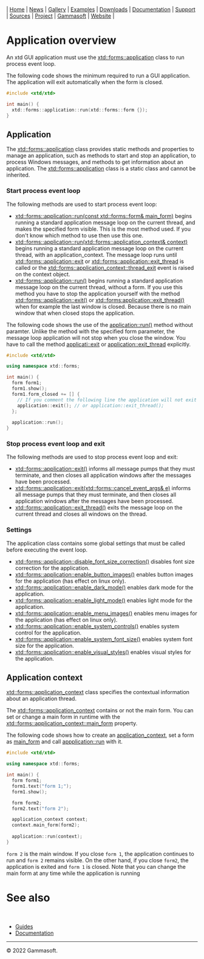 | [Home](home.md) | [News](news.md) | [Gallery](gallery.md) | [Examples](examples.md) | [Downloads](downloads.md) | [Documentation](documentation.md) | [Support](support.md) | [Sources](https://github.com/gammasoft71/xtd) | [Project](https://sourceforge.net/projects/xtdpro/) | [Gammasoft](gammasoft.md) | [Website](https://gammasoft71.wixsite.com/xtdpro) |

# Application overview

An xtd GUI application must use the [xtd::forms::application](https://codedocs.xyz/gammasoft71/xtd/classxtd_1_1forms_1_1application.html) class to run process event loop.

The following code shows the minimum required to run a GUI application.
The application will exit automatically when the form is closed.

```c++
#include <xtd/xtd>

int main() {
  xtd::forms::application::run(xtd::forms::form {});
}
```

## Application

The [xtd::forms::application](https://codedocs.xyz/gammasoft71/xtd/classxtd_1_1forms_1_1application.html) class provides static methods and properties to manage an application, such as methods to start and stop an application, to process Windows messages, and methods to get information about an application.
The [xtd::forms::application](https://codedocs.xyz/gammasoft71/xtd/classxtd_1_1forms_1_1application.html) class is a static class and cannot be inherited.

### Start process event loop

The following methods are used to start process event loop:
* [xtd::forms::application::run(const xtd::forms::form& main_form)](https://codedocs.xyz/gammasoft71/xtd/classxtd_1_1forms_1_1application.html#ad9f33fc4a9bfe8735d80ebabdeb7f3f2) begins running a standard application message loop on the current thread, and makes the specified form visible. This is the most method used. If you don't know which method to use then use this one.
* [xtd::forms::application::run(xtd::forms::application_context& context)](https://codedocs.xyz/gammasoft71/xtd/classxtd_1_1forms_1_1application.html#ab79aa8eba69cde497bae6657cb11eab8) begins running a standard application message loop on the current thread, with an application_context. The message loop runs until [xtd::forms::application::exit](https://codedocs.xyz/gammasoft71/xtd/classxtd_1_1forms_1_1application.html#a1f7d29b0aeda0c96f5acc4e38ad5902a) or [xtd::forms::application::exit_thread](https://codedocs.xyz/gammasoft71/xtd/classxtd_1_1forms_1_1application.html#a7cd6fe69c23173cb2dabae8f6c7a1690) is called or the [xtd::forms::application_context::thread_exit](https://codedocs.xyz/gammasoft71/xtd/group__events.html#ga3dc1fee2312e39f7032b071ed5ee0f54) event is raised on the context object.
* [xtd::forms::application::run()](https://codedocs.xyz/gammasoft71/xtd/classxtd_1_1forms_1_1application.html#a4ee49410f3156fd66b61c2567a59388e) begins running a standard application message loop on the current thread, without a form. If you use this method you have to stop the application yourself with the method [xtd::forms::application::exit()](https://codedocs.xyz/gammasoft71/xtd/classxtd_1_1forms_1_1application.html#a1f7d29b0aeda0c96f5acc4e38ad5902a) or [xtd::forms:application::exit_thread()](https://codedocs.xyz/gammasoft71/xtd/classxtd_1_1forms_1_1application.html#a7cd6fe69c23173cb2dabae8f6c7a1690) when for example the last window is closed. Because there is no main window that when closed stops the application.

The following code shows the use of the [application::run()](https://codedocs.xyz/gammasoft71/xtd/classxtd_1_1forms_1_1application.html#a4ee49410f3156fd66b61c2567a59388e) method without paramter. 
Unlike the method with the specified form parameter, the message loop application will not stop when you close the window.
You have to call the method [applicati::exit](https://codedocs.xyz/gammasoft71/xtd/classxtd_1_1forms_1_1application.html#a1f7d29b0aeda0c96f5acc4e38ad5902a) or [application::exit_thread](https://codedocs.xyz/gammasoft71/xtd/classxtd_1_1forms_1_1application.html#a7cd6fe69c23173cb2dabae8f6c7a1690) explicitly.

```c++
#include <xtd/xtd>

using namespace xtd::forms;

int main() {
  form form1;
  form1.show();
  form1.form_closed += [] {
    // If you comment the following line the application will not exit when you close the form.
    application::exit(); // or application::exit_thread();
  };
  
  application::run();
}
```

### Stop process event loop and exit

The following methods are used to stop process event loop and exit:
* [xtd::forms::application::exit()](https://codedocs.xyz/gammasoft71/xtd/classxtd_1_1forms_1_1application.html#a1f7d29b0aeda0c96f5acc4e38ad5902a) informs all message pumps that they must terminate, and then closes all application windows after the messages have been processed.
* [xtd::forms::application::exit(xtd::forms::cancel_event_args& e)](https://codedocs.xyz/gammasoft71/xtd/classxtd_1_1forms_1_1application.html#a5b1b744a6bc8e74c2a80cf0564b370cd) informs all message pumps that they must terminate, and then closes all application windows after the messages have been processed.
* [xtd::forms::application::exit_thread()](https://codedocs.xyz/gammasoft71/xtd/classxtd_1_1forms_1_1application.html#a7cd6fe69c23173cb2dabae8f6c7a1690) exits the message loop on the current thread and closes all windows on the thread.

### Settings

The application class contains some global settings that must be called before executing the event loop.

* [xtd::forms::application::disable_font_size_correction()](https://codedocs.xyz/gammasoft71/xtd/classxtd_1_1forms_1_1application.html#abf17d1d7052d313ff8137035f8a0d276) disables font size correction for the application.
* [xtd::forms::application::enable_button_images()](https://codedocs.xyz/gammasoft71/xtd/classxtd_1_1forms_1_1application.html#ad32eba2a91a9e25f66e4cb1f718c8973) enables button images for the application (has effect on linux only).
* [xtd::forms::application::enable_dark_mode()](https://codedocs.xyz/gammasoft71/xtd/classxtd_1_1forms_1_1application.html#a055e78c3b5097f08a108c0730360e3b8) enables dark mode for the application.
* [xtd::forms::application::enable_light_mode()](https://codedocs.xyz/gammasoft71/xtd/classxtd_1_1forms_1_1application.html#ac6f2defe8e2722b0fb450f5ae6a2f28d) enables light mode for the application.
* [xtd::forms::application::enable_menu_images()](https://codedocs.xyz/gammasoft71/xtd/classxtd_1_1forms_1_1application.html#a38695ee0d586fd727abfb42995f6d9cb) enables menu images for the application (has effect on linux only).
* [xtd::forms::application::enable_system_controls()](https://codedocs.xyz/gammasoft71/xtd/classxtd_1_1forms_1_1application.html#a28ad4db693e3bf228e5f0902fdf5882a) enables system control for the application.
* [xtd::forms::application::enable_system_font_size()](https://codedocs.xyz/gammasoft71/xtd/classxtd_1_1forms_1_1application.html#a7d71d75530eaadb67edc3be36c57ca61) enables system font size for the application.
* [xtd::forms::application::enable_visual_styles()](https://codedocs.xyz/gammasoft71/xtd/classxtd_1_1forms_1_1application.html#a6af4447091dec74038a54c6b9f5f8760) enables visual styles for the application.

## Application context

[xtd::forms::application_context](https://codedocs.xyz/gammasoft71/xtd/classxtd_1_1forms_1_1application__context.html) class specifies the contextual information about an application thread.

The [xtd::forms::application_context](https://codedocs.xyz/gammasoft71/xtd/classxtd_1_1forms_1_1application__context.html#ac5474112ff9d1805a8eff90a069c2ca1) contains or not the main form. You can set or change a main form in runtime with the [xtd::forms::application_context::main_form](https://codedocs.xyz/gammasoft71/xtd/classxtd_1_1forms_1_1application__context.html#a0c2eeef4bb20a6c077a925896a9024e4) property.

The following code shows how to create an [application_context](https://codedocs.xyz/gammasoft71/xtd/classxtd_1_1forms_1_1application__context.html#ac5474112ff9d1805a8eff90a069c2ca1), set a form as [main_form](https://codedocs.xyz/gammasoft71/xtd/classxtd_1_1forms_1_1application__context.html#a0c2eeef4bb20a6c077a925896a9024e4) and call [appplication::run](https://codedocs.xyz/gammasoft71/xtd/classxtd_1_1forms_1_1application.html#ab79aa8eba69cde497bae6657cb11eab8) with it.

```c++
#include <xtd/xtd>

using namespace xtd::forms;

int main() {
  form form1;
  form1.text("form 1;");
  form1.show();

  form form2;
  form2.text("form 2");

  application_context context;
  context.main_form(form2);
  
  application::run(context);
}
```

`form 2` is the main window. If you close `form 1`, the application continues to run and `form 2` remains visible. 
On the other hand, if you close `form2`, the application is exited and `form 1` is closed.
Note that you can change the main form at any time while the application is running 

# See also
​
* [Guides](guides.md)
* [Documentation](documentation.md)

______________________________________________________________________________________________

© 2022 Gammasoft.
